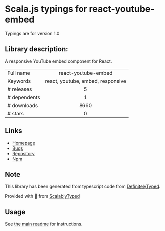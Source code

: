 
# Scala.js typings for react-youtube-embed

Typings are for version 1.0

## Library description:
A responsive YouTube embed component for React.

|                    |                 |
| ------------------ | :-------------: |
| Full name          | react-youtube-embed |
| Keywords           | react, youtube, embed, responsive |
| # releases         | 5 |
| # dependents       | 1 |
| # downloads        | 8660 |
| # stars            | 0 |

## Links
- [Homepage](https://github.com/escaladesports/react-youtube-embed#readme)
- [Bugs](https://github.com/escaladesports/react-youtube-embed/issues)
- [Repository](https://github.com/escaladesports/react-youtube-embed)
- [Npm](https://www.npmjs.com/package/react-youtube-embed)
    


## Note
This library has been generated from typescript code from [DefinitelyTyped](https://definitelytyped.org).

Provided with :purple_heart: from [ScalablyTyped](https://github.com/oyvindberg/ScalablyTyped)

## Usage
See [the main readme](../../readme.md) for instructions.



